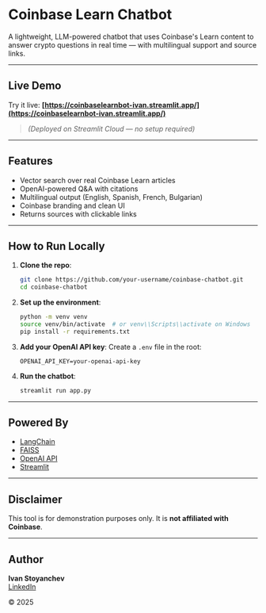 #  Coinbase Learn Chatbot

A lightweight, LLM-powered chatbot that uses Coinbase's Learn content to answer crypto questions in real time — with multilingual support and source links.

---

##  Live Demo
Try it live: **[https://coinbaselearnbot-ivan.streamlit.app/](https://coinbaselearnbot-ivan.streamlit.app/)**

> *(Deployed on Streamlit Cloud — no setup required)*

---

##  Features
-  Vector search over real Coinbase Learn articles
-  OpenAI-powered Q&A with citations
-  Multilingual output (English, Spanish, French, Bulgarian)
-  Coinbase branding and clean UI
-  Returns sources with clickable links

---

##  How to Run Locally

1. **Clone the repo**:
    ```bash
    git clone https://github.com/your-username/coinbase-chatbot.git
    cd coinbase-chatbot
    ```

2. **Set up the environment**:
    ```bash
    python -m venv venv
    source venv/bin/activate  # or venv\\Scripts\\activate on Windows
    pip install -r requirements.txt
    ```

3. **Add your OpenAI API key**:
    Create a `.env` file in the root:
    ```
    OPENAI_API_KEY=your-openai-api-key
    ```

4. **Run the chatbot**:
    ```bash
    streamlit run app.py
    ```

---

##  Powered By
- [LangChain](https://www.langchain.com/)
- [FAISS](https://github.com/facebookresearch/faiss)
- [OpenAI API](https://platform.openai.com/)
- [Streamlit](https://streamlit.io/)

---

##  Disclaimer

This tool is for demonstration purposes only. It is **not affiliated with Coinbase**.

---

##  Author

**Ivan Stoyanchev**  
[LinkedIn](https://www.linkedin.com/in/yourusername)

© 2025
